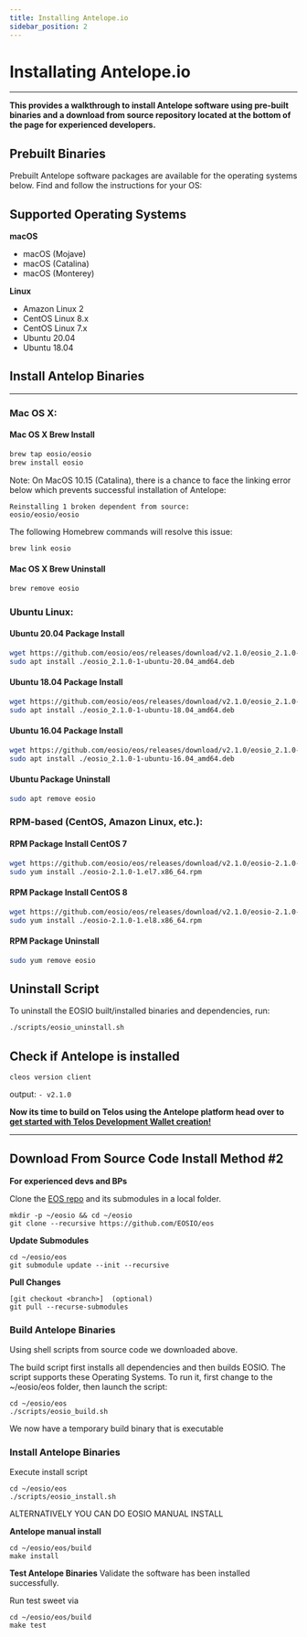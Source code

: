 ```yaml
---
title: Installing Antelope.io
sidebar_position: 2
---
```



# Installating Antelope.io

----     -----

__This provides a walkthrough to install Antelope software using pre-built binaries and a download from source repository located at the bottom of the page for experienced developers.__

## Prebuilt Binaries

Prebuilt Antelope software packages are available for the operating systems below. Find and follow the instructions for your OS:


## Supported Operating Systems
**macOS**
- macOS (Mojave)
- macOS (Catalina)
- macOS (Monterey)

**Linux**
- Amazon Linux 2
- CentOS Linux 8.x
- CentOS Linux 7.x
- Ubuntu 20.04
- Ubuntu 18.04

## Install Antelop Binaries
----             -----
### Mac OS X:

#### Mac OS X Brew Install
```sh
brew tap eosio/eosio
brew install eosio
```
Note: On MacOS 10.15 (Catalina), there is a chance to face the linking error below which prevents successful installation of Antelope:
```
Reinstalling 1 broken dependent from source:
eosio/eosio/eosio
```
The following Homebrew commands will resolve this issue:
```sh
brew link eosio
```
#### Mac OS X Brew Uninstall
```sh
brew remove eosio
```

### Ubuntu Linux:

#### Ubuntu 20.04 Package Install
```sh
wget https://github.com/eosio/eos/releases/download/v2.1.0/eosio_2.1.0-1-ubuntu-20.04_amd64.deb
sudo apt install ./eosio_2.1.0-1-ubuntu-20.04_amd64.deb
```
#### Ubuntu 18.04 Package Install
```sh
wget https://github.com/eosio/eos/releases/download/v2.1.0/eosio_2.1.0-1-ubuntu-18.04_amd64.deb
sudo apt install ./eosio_2.1.0-1-ubuntu-18.04_amd64.deb
```
#### Ubuntu 16.04 Package Install
```sh
wget https://github.com/eosio/eos/releases/download/v2.1.0/eosio_2.1.0-1-ubuntu-16.04_amd64.deb
sudo apt install ./eosio_2.1.0-1-ubuntu-16.04_amd64.deb
```
#### Ubuntu Package Uninstall
```sh
sudo apt remove eosio
```

### RPM-based (CentOS, Amazon Linux, etc.):

#### RPM Package Install CentOS 7
```sh
wget https://github.com/eosio/eos/releases/download/v2.1.0/eosio-2.1.0-1.el7.x86_64.rpm
sudo yum install ./eosio-2.1.0-1.el7.x86_64.rpm
```
#### RPM Package Install CentOS 8
```sh
wget https://github.com/eosio/eos/releases/download/v2.1.0/eosio-2.1.0-1.el8.x86_64.rpm
sudo yum install ./eosio-2.1.0-1.el8.x86_64.rpm
```

#### RPM Package Uninstall
```sh
sudo yum remove eosio
```

## Uninstall Script
To uninstall the EOSIO built/installed binaries and dependencies, run:
```sh
./scripts/eosio_uninstall.sh
```


## Check if Antelope is installed

```
cleos version client
```

output: ```- v2.1.0```

__Now its time to build on Telos using the Antelope platform head over to [get started with Telos Development Wallet creation!](/native/eosio_toolkit/cleos)__

------------                                            ------------

## Download From Source Code Install Method #2

**For experienced devs and BPs**

Clone the [EOS repo](https://github.com/EOSIO/eos) and its submodules in a local folder. 

```
mkdir -p ~/eosio && cd ~/eosio
git clone --recursive https://github.com/EOSIO/eos
```


**Update Submodules** 
```
cd ~/eosio/eos
git submodule update --init --recursive
```

**Pull Changes**

```
[git checkout <branch>]  (optional)
git pull --recurse-submodules
```


### Build Antelope Binaries
Using shell scripts from source code we downloaded above.

The build script first installs all dependencies and then builds EOSIO. The script supports these Operating Systems. To run it, first change to the ~/eosio/eos folder, then launch the script:

```
cd ~/eosio/eos
./scripts/eosio_build.sh
```

We now have a temporary build binary that is executable

### Install Antelope Binaries

Execute install script

```
cd ~/eosio/eos
./scripts/eosio_install.sh
```

ALTERNATIVELY YOU CAN DO EOSIO MANUAL INSTALL 

**Antelope manual install** 

```
cd ~/eosio/eos/build
make install
```


**Test Antelope Binaries** 
Validate the software has been installed successfully.

Run test sweet via

```
cd ~/eosio/eos/build
make test
```

